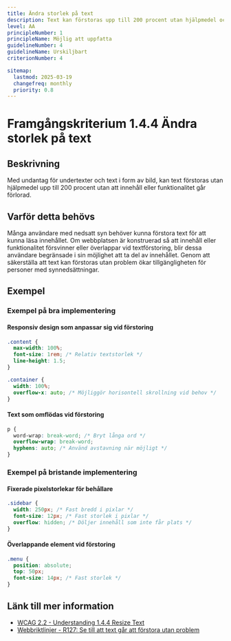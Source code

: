```yaml
---
title: Ändra storlek på text
description: Text kan förstoras upp till 200 procent utan hjälpmedel och utan att innehåll eller funktionalitet går förlorad.
level: AA
principleNumber: 1
principleName: Möjlig att uppfatta
guidelineNumber: 4
guidelineName: Urskiljbart
criterionNumber: 4

sitemap:
  lastmod: 2025-03-19
  changefreq: monthly
  priority: 0.8
---
```


# Framgångskriterium 1.4.4 Ändra storlek på text

## Beskrivning

Med undantag för undertexter och text i form av bild, kan text förstoras utan hjälpmedel upp till 200 procent utan att innehåll eller funktionalitet går förlorad.

## Varför detta behövs

Många användare med nedsatt syn behöver kunna förstora text för att kunna läsa innehållet. Om webbplatsen är konstruerad så att innehåll eller funktionalitet försvinner eller överlappar vid textförstoring, blir dessa användare begränsade i sin möjlighet att ta del av innehållet. Genom att säkerställa att text kan förstoras utan problem ökar tillgängligheten för personer med synnedsättningar.

## Exempel

### Exempel på bra implementering

#### Responsiv design som anpassar sig vid förstoring

```css
.content {
  max-width: 100%;
  font-size: 1rem; /* Relativ textstorlek */
  line-height: 1.5;
}

.container {
  width: 100%;
  overflow-x: auto; /* Möjliggör horisontell skrollning vid behov */
}
```

#### Text som omflödas vid förstoring

```css
p {
  word-wrap: break-word; /* Bryt långa ord */
  overflow-wrap: break-word;
  hyphens: auto; /* Använd avstavning när möjligt */
}
```

### Exempel på bristande implementering

#### Fixerade pixelstorlekar för behållare

```css
.sidebar {
  width: 250px; /* Fast bredd i pixlar */
  font-size: 12px; /* Fast storlek i pixlar */
  overflow: hidden; /* Döljer innehåll som inte får plats */
}
```

#### Överlappande element vid förstoring

```css
.menu {
  position: absolute;
  top: 50px;
  font-size: 14px; /* Fast storlek */
}
```

## Länk till mer information

- [WCAG 2.2 - Understanding 1.4.4 Resize Text](https://www.w3.org/WAI/WCAG22/Understanding/resize-text.html)
- [Webbriktlinjer - R127: Se till att text går att förstora utan problem](https://www.digg.se/webbriktlinjer/alla-webbriktlinjer/se-till-att-text-gar-att-forstora-utan-problem)
